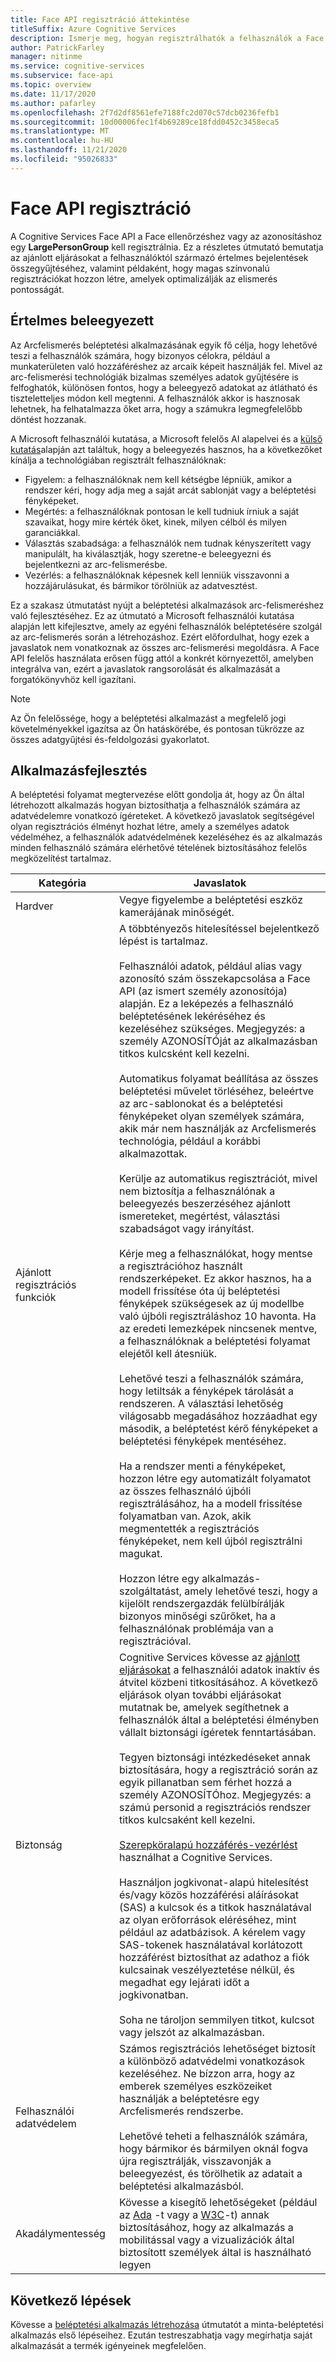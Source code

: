 ```yaml
---
title: Face API regisztráció áttekintése
titleSuffix: Azure Cognitive Services
description: Ismerje meg, hogyan regisztrálhatók a felhasználók a Face Recognition szolgáltatásban.
author: PatrickFarley
manager: nitinme
ms.service: cognitive-services
ms.subservice: face-api
ms.topic: overview
ms.date: 11/17/2020
ms.author: pafarley
ms.openlocfilehash: 2f7d2df8561efe7188fc2d070c57dcb0236fefb1
ms.sourcegitcommit: 10d00006fec1f4b69289ce18fdd0452c3458eca5
ms.translationtype: MT
ms.contentlocale: hu-HU
ms.lasthandoff: 11/21/2020
ms.locfileid: "95026833"
---
```

# <a name="face-api-enrollment"></a>Face API regisztráció

A Cognitive Services Face API a Face ellenőrzéshez vagy az azonosításhoz egy **LargePersonGroup** kell regisztrálnia. Ez a részletes útmutató bemutatja az ajánlott eljárásokat a felhasználóktól származó értelmes bejelentések összegyűjtéséhez, valamint példaként, hogy magas színvonalú regisztrációkat hozzon létre, amelyek optimalizálják az elismerés pontosságát.  

## <a name="meaningful-consent"></a>Értelmes beleegyezett 

Az Arcfelismerés beléptetési alkalmazásának egyik fő célja, hogy lehetővé teszi a felhasználók számára, hogy bizonyos célokra, például a munkaterületen való hozzáféréshez az arcaik képeit használják fel. Mivel az arc-felismerési technológiák bizalmas személyes adatok gyűjtésére is felfoghatók, különösen fontos, hogy a beleegyező adatokat az átlátható és tiszteletteljes módon kell megtenni. A felhasználók akkor is hasznosak lehetnek, ha felhatalmazza őket arra, hogy a számukra legmegfelelőbb döntést hozzanak.   

A Microsoft felhasználói kutatása, a Microsoft felelős AI alapelvei és a [külső kutatás](ftp://ftp.cs.washington.edu/tr/2000/12/UW-CSE-00-12-02.pdf)alapján azt találtuk, hogy a beleegyezés hasznos, ha a következőket kínálja a technológiában regisztrált felhasználóknak:

* Figyelem: a felhasználóknak nem kell kétségbe lépniük, amikor a rendszer kéri, hogy adja meg a saját arcát sablonját vagy a beléptetési fényképeket. 
* Megértés: a felhasználóknak pontosan le kell tudniuk írniuk a saját szavaikat, hogy mire kérték őket, kinek, milyen célból és milyen garanciákkal. 
* Választás szabadsága: a felhasználók nem tudnak kényszerített vagy manipulált, ha kiválasztják, hogy szeretne-e beleegyezni és bejelentkezni az arc-felismerésbe. 
* Vezérlés: a felhasználóknak képesnek kell lenniük visszavonni a hozzájárulásukat, és bármikor törölniük az adatvesztést. 

Ez a szakasz útmutatást nyújt a beléptetési alkalmazások arc-felismeréshez való fejlesztéséhez. Ez az útmutató a Microsoft felhasználói kutatása alapján lett kifejlesztve, amely az egyéni felhasználók beléptetésére szolgál az arc-felismerés során a létrehozáshoz. Ezért előfordulhat, hogy ezek a javaslatok nem vonatkoznak az összes arc-felismerési megoldásra. A Face API felelős használata erősen függ attól a konkrét környezettől, amelyben integrálva van, ezért a javaslatok rangsorolását és alkalmazását a forgatókönyvhöz kell igazítani. 

> [!NOTE]
> Az Ön felelőssége, hogy a beléptetési alkalmazást a megfelelő jogi követelményekkel igazítsa az Ön hatáskörébe, és pontosan tükrözze az összes adatgyűjtési és-feldolgozási gyakorlatot.

## <a name="application-development"></a>Alkalmazásfejlesztés 

A beléptetési folyamat megtervezése előtt gondolja át, hogy az Ön által létrehozott alkalmazás hogyan biztosíthatja a felhasználók számára az adatvédelemre vonatkozó ígéreteket. A következő javaslatok segítségével olyan regisztrációs élményt hozhat létre, amely a személyes adatok védelméhez, a felhasználók adatvédelmének kezeléséhez és az alkalmazás minden felhasználó számára elérhetővé tételének biztosításához felelős megközelítést tartalmaz.  

|Kategória | Javaslatok |
|---|---|
|Hardver | Vegye figyelembe a beléptetési eszköz kamerájának minőségét. |
|Ajánlott regisztrációs funkciók | A többtényezős hitelesítéssel bejelentkező lépést is tartalmaz.</br></br>Felhasználói adatok, például alias vagy azonosító szám összekapcsolása a Face API (az ismert személy azonosítója) alapján. Ez a leképezés a felhasználó beléptetésének lekéréséhez és kezeléséhez szükséges. Megjegyzés: a személy AZONOSÍTÓját az alkalmazásban titkos kulcsként kell kezelni.</br></br>Automatikus folyamat beállítása az összes beléptetési művelet törléséhez, beleértve az arc-sablonokat és a beléptetési fényképeket olyan személyek számára, akik már nem használják az Arcfelismerés technológia, például a korábbi alkalmazottak.</br></br>Kerülje az automatikus regisztrációt, mivel nem biztosítja a felhasználónak a beleegyezés beszerzéséhez ajánlott ismereteket, megértést, választási szabadságot vagy irányítást. </br></br>Kérje meg a felhasználókat, hogy mentse a regisztrációhoz használt rendszerképeket. Ez akkor hasznos, ha a modell frissítése óta új beléptetési fényképek szükségesek az új modellbe való újbóli regisztráláshoz 10 havonta. Ha az eredeti lemezképek nincsenek mentve, a felhasználóknak a beléptetési folyamat elejétől kell átesniük.</br></br>Lehetővé teszi a felhasználók számára, hogy letiltsák a fényképek tárolását a rendszeren. A választási lehetőség világosabb megadásához hozzáadhat egy második, a beléptetést kérő fényképeket a beléptetési fényképek mentéséhez. </br></br>Ha a rendszer menti a fényképeket, hozzon létre egy automatizált folyamatot az összes felhasználó újbóli regisztrálásához, ha a modell frissítése folyamatban van. Azok, akik megmentették a regisztrációs fényképeket, nem kell újból regisztrálni magukat. </br></br>Hozzon létre egy alkalmazás-szolgáltatást, amely lehetővé teszi, hogy a kijelölt rendszergazdák felülbírálják bizonyos minőségi szűrőket, ha a felhasználónak problémája van a regisztrációval. |
|Biztonság | Cognitive Services kövesse az [ajánlott eljárásokat](https://docs.microsoft.com/azure/cognitive-services/cognitive-services-virtual-networks?tabs=portal) a felhasználói adatok inaktív és átvitel közbeni titkosításához. A következő eljárások olyan további eljárásokat mutatnak be, amelyek segíthetnek a felhasználók által a beléptetési élményben vállalt biztonsági ígéretek fenntartásában. </br></br>Tegyen biztonsági intézkedéseket annak biztosítására, hogy a regisztráció során az egyik pillanatban sem férhet hozzá a személy AZONOSÍTÓhoz. Megjegyzés: a számú personid a regisztrációs rendszer titkos kulcsaként kell kezelni. </br></br>[Szerepköralapú hozzáférés-vezérlést](https://docs.microsoft.com/azure/role-based-access-control/overview) használhat a Cognitive Services. </br></br>Használjon jogkivonat-alapú hitelesítést és/vagy közös hozzáférési aláírásokat (SAS) a kulcsok és a titkok használatával az olyan erőforrások eléréséhez, mint például az adatbázisok. A kérelem vagy SAS-tokenek használatával korlátozott hozzáférést biztosíthat az adathoz a fiók kulcsainak veszélyeztetése nélkül, és megadhat egy lejárati időt a jogkivonatban. </br></br>Soha ne tároljon semmilyen titkot, kulcsot vagy jelszót az alkalmazásban. |
|Felhasználói adatvédelem |Számos regisztrációs lehetőséget biztosít a különböző adatvédelmi vonatkozások kezeléséhez. Ne bízzon arra, hogy az emberek személyes eszközeiket használják a beléptetésre egy Arcfelismerés rendszerbe. </br></br>Lehetővé teheti a felhasználók számára, hogy bármikor és bármilyen oknál fogva újra regisztrálják, visszavonják a beleegyezést, és törölhetik az adatait a beléptetési alkalmazásból. |
|Akadálymentesség |Kövesse a kisegítő lehetőségeket (például az [Ada](https://www.ada.gov/regs2010/2010ADAStandards/2010ADAstandards.htm) -t vagy a [W3C](https://www.w3.org/TR/WCAG21/)-t) annak biztosításához, hogy az alkalmazás a mobilitással vagy a vizualizációk által biztosított személyek által is használható legyen |

## <a name="next-steps"></a>Következő lépések  

Kövesse a [beléptetési alkalmazás létrehozása](build-enrollment-app.md) útmutatót a minta-beléptetési alkalmazás első lépéseihez. Ezután testreszabhatja vagy megírhatja saját alkalmazását a termék igényeinek megfelelően.
